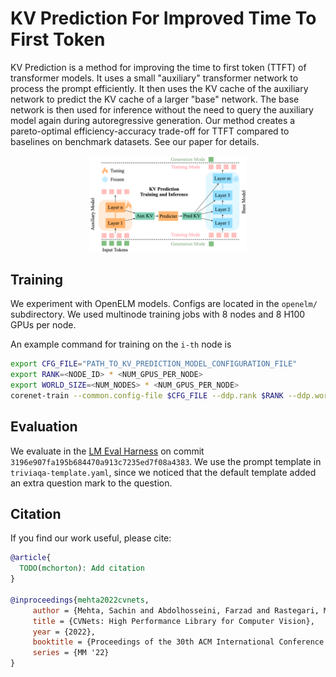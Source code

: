 # KV Prediction For Improved Time To First Token

KV Prediction is a method for improving the time to first token (TTFT) of transformer models. It uses a small "auxiliary" transformer network to process the prompt efficiently. It then uses the KV cache of the auxiliary network to predict the KV cache of a larger "base" network. The base network is then used for inference without the need to query the auxiliary model again during autoregressive generation. Our method creates a pareto-optimal efficiency-accuracy trade-off for TTFT compared to baselines on benchmark datasets. See our paper for details.

<p align="center">
<img src="model_arch.png" width="50%" align="center">
</p>

## Training

We experiment with OpenELM models. Configs are located in the `openelm/` subdirectory. We used multinode training jobs with 8 nodes and 8 H100 GPUs per node.

An example command for training on the `i-th` node is

```bash
export CFG_FILE="PATH_TO_KV_PREDICTION_MODEL_CONFIGURATION_FILE"
export RANK=<NODE_ID> * <NUM_GPUS_PER_NODE>
export WORLD_SIZE=<NUM_NODES> * <NUM_GPUS_PER_NODE>
corenet-train --common.config-file $CFG_FILE --ddp.rank $RANK --ddp.world-size $WORLD_SIZE --ddp.dist-url 'tcp://IP_OF_NODE0:FREEPORT'
```

## Evaluation

We evaluate in the [LM Eval Harness](https://github.com/EleutherAI/lm-evaluation-harness) on commit `3196e907fa195b684470a913c7235ed7f08a4383`. We use the prompt template in `triviaqa-template.yaml`, since we noticed that the default template added an extra question mark to the question.

## Citation

If you find our work useful, please cite:

```BibTeX
@article{
  TODO(mchorton): Add citation
}

@inproceedings{mehta2022cvnets, 
     author = {Mehta, Sachin and Abdolhosseini, Farzad and Rastegari, Mohammad}, 
     title = {CVNets: High Performance Library for Computer Vision}, 
     year = {2022}, 
     booktitle = {Proceedings of the 30th ACM International Conference on Multimedia}, 
     series = {MM '22} 
}
```
